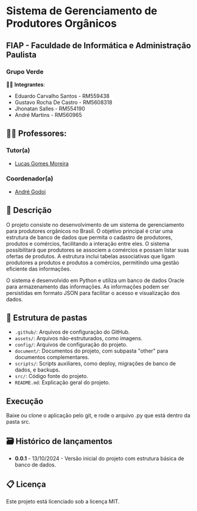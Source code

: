 # Sistema de Gerenciamento de Produtores Orgânicos

## FIAP - Faculdade de Informática e Administração Paulista

### Grupo Verde

👨‍🎓 **Integrantes**:
- Eduardo Carvalho Santos - RM559438
- Gustavo Rocha De Castro - RM5608318
- Jhonatan Salles - RM554190
- André Martins - RM560965

## 👩‍🏫 Professores:
### Tutor(a) 
- <a href="https://www.linkedin.com/in/lucas-gomes-moreira-15a8452a/">Lucas Gomes Moreira</a>

### Coordenador(a)
- <a href="https://www.linkedin.com/in/profandregodoi/">André Godoi</a>

## 📜 Descrição
O projeto consiste no desenvolvimento de um sistema de gerenciamento para produtores orgânicos no Brasil. O objetivo principal é criar uma estrutura de banco de dados que permita o cadastro de produtores, produtos e comércios, facilitando a interação entre eles. O sistema possibilitará que produtores se associem a comércios e possam listar suas ofertas de produtos. A estrutura inclui tabelas associativas que ligam produtores a produtos e produtos a comércios, permitindo uma gestão eficiente das informações.

O sistema é desenvolvido em Python e utiliza um banco de dados Oracle para armazenamento das informações. As informações podem ser persistidas em formato JSON para facilitar o acesso e visualização dos dados.

## 📁 Estrutura de pastas
- `.github/`: Arquivos de configuração do GitHub.
- `assets/`: Arquivos não-estruturados, como imagens.
- `config/`: Arquivos de configuração do projeto.
- `document/`: Documentos do projeto, com subpasta "other" para documentos complementares.
- `scripts/`: Scripts auxiliares, como deploy, migrações de banco de dados, e backups.
- `src/`: Código fonte do projeto.
- `README.md`: Explicação geral do projeto.

## Execução
Baixe ou clone o aplicação pelo git, e rode o arquivo .py que está dentro da pasta src.

## 🗃 Histórico de lançamentos
- **0.0.1** - 13/10/2024 - Versão inicial do projeto com estrutura básica de banco de dados.

## 📋 Licença
Este projeto está licenciado sob a licença MIT.
